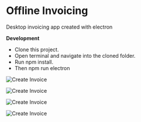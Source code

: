 # Offline Invoicing
 Desktop invoicing app created with electron

**Development**

- Clone this project.
- Open terminal and navigate into the cloned folder.
- Run npm install.
- Then npm run electron 

![Create Invoice](https://github.com/tngoman/Offline_Invoicing/blob/master/screenshots/create_invoice.png)

![Create Invoice](https://github.com/tngoman/Offline_Invoicing/blob/master/screenshots/invoices.png)

![Create Invoice](https://github.com/tngoman/Offline_Invoicing/blob/master/screenshots/pdf_invoice.png)

![Create Invoice](https://github.com/tngoman/Offline_Invoicing/blob/master/screenshots/dashboard.png)